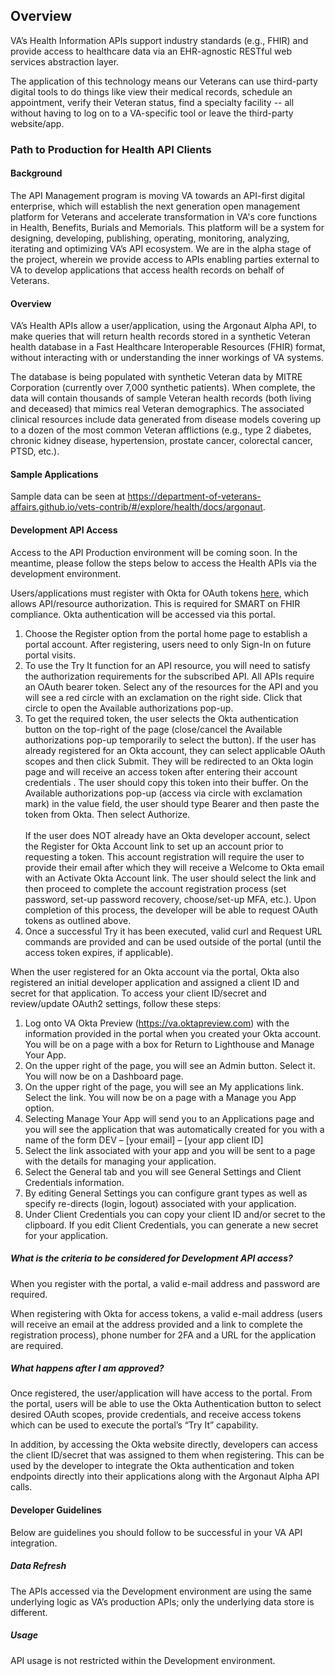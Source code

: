 ## Overview

VA’s Health Information APIs support industry standards (e.g., FHIR) and provide access to healthcare data via an EHR-agnostic RESTful web services abstraction layer. 

The application of this technology means our Veterans can use third-party digital tools to do things like view their medical records, schedule an appointment, verify their Veteran status, find a specialty facility -- all without having to log on to a VA-specific tool or leave the third-party website/app.

### Path to Production for Health API Clients

#### Background

The API Management program is moving VA towards an API-first digital enterprise, which will establish the next generation open management platform for Veterans and accelerate transformation in VA's core functions in Health, Benefits, Burials and Memorials. This platform will be a system for designing, developing, publishing, operating, monitoring, analyzing, iterating and optimizing VA’s API ecosystem. We are in the alpha stage of the project, wherein we provide access to APIs enabling parties external to VA to develop applications that access health records on behalf of Veterans.

#### Overview

VA’s Health APIs allow a user/application, using the Argonaut Alpha API, to make queries that will return health records stored in a synthetic Veteran health database in a Fast Healthcare Interoperable Resources (FHIR) format, without interacting with or understanding the inner workings of VA systems.

The database is being populated with synthetic Veteran data by MITRE Corporation (currently over 7,000 synthetic patients). When complete, the data will contain thousands of sample Veteran health records (both living and deceased) that mimics real Veteran demographics. The associated clinical resources include data generated from disease models covering up to a dozen of the most common Veteran afflictions (e.g., type 2 diabetes, chronic kidney disease, hypertension, prostate cancer, colorectal cancer, PTSD, etc.).

#### Sample Applications

Sample data can be seen at https://department-of-veterans-affairs.github.io/vets-contrib/#/explore/health/docs/argonaut.

#### Development API Access

Access to the API Production environment will be coming soon. In the meantime, please follow the steps below to access the Health APIs via the development environment.

Users/applications must register with Okta for OAuth tokens [here](http://portal.lighthouse.vaftl.us/), which allows API/resource authorization. This is required for SMART on FHIR compliance. Okta authentication will be accessed via this portal.

1.    Choose the Register option from the portal home page to establish a portal account.  After registering, users need to only Sign-In on future portal visits.
1.    To use the Try It function for an API resource, you will need to satisfy the authorization requirements for the subscribed API. All APIs require an OAuth bearer token. Select any of the resources for the API and you will see a red circle with an exclamation on the right side. Click that circle to open the Available authorizations pop-up.
1.    To get the required token, the user selects the Okta authentication button on the top-right of the page (close/cancel the Available authorizations pop-up temporarily to select the button). If the user has already registered for an Okta account, they can select applicable OAuth scopes and then click Submit. They will be redirected to an Okta login page and will receive an access token after entering their account credentials . The user should copy this token into their buffer. On the Available authorizations pop-up (access via circle with exclamation mark) in the value field, the user should type Bearer and then paste the token from Okta. Then select Authorize. <br /><br />
      If the user does NOT already have an Okta developer account, select the Register for Okta Account link to set up an account prior to requesting a token. This account registration will require the user to provide their email after which they will receive a Welcome to Okta email with an Activate Okta Account link. The user should select the link and then proceed to complete the account registration process (set password, set-up password recovery, choose/set-up MFA, etc.). Upon completion of this process, the developer will be able to request OAuth tokens as outlined above.
1.    Once a successful Try it has been executed, valid curl and Request URL commands are provided and can be used outside of the portal (until the access token expires, if applicable).

When the user registered for an Okta account via the portal, Okta also registered an initial developer application and assigned a client ID and secret for that application. To access your client ID/secret and review/update OAuth2 settings, follow these steps:

1.    Log onto VA Okta Preview (https://va.oktapreview.com) with the information provided in the portal when you created your Okta account. You will be on a page with a box for Return to Lighthouse and Manage Your App.
1.    On the upper right of the page, you will see an Admin button. Select it. You will now be on a Dashboard page.
1.    On the upper right of the page, you will see an My applications link. Select the link. You will now be on a page with a Manage you App option.
1.    Selecting Manage Your App will send you to an Applications page and you will see the application that was automatically created for you with a name of the form DEV – [your email] – [your app client ID]
1.    Select the link associated with your app and you will be sent to a page with the details for managing your application.
1.    Select the General tab and you will see General Settings and Client Credentials information.
1.    By editing General Settings you can configure grant types as well as specify re-directs (login, logout) associated with your application.
1.    Under Client Credentials you can copy your client ID and/or secret to the clipboard. If you edit Client Credentials, you can generate a new secret for your application.

##### What is the criteria to be considered for Development API access?

When you register with the portal, a valid e-mail address and password are required.

When registering with Okta for access tokens, a valid e-mail address (users will receive an email at the address provided and a link to complete the registration process), phone number for 2FA and a URL for the application are required.

##### What happens after I am approved?

Once registered, the user/application will have access to the portal. From the portal, users will be able to use the Okta Authentication button to select desired OAuth scopes, provide credentials, and receive access tokens which can be used to execute the portal’s “Try It” capability.

In addition, by accessing the Okta website directly, developers can access the client ID/secret that was assigned to them when registering. This can be used by the developer to integrate the Okta authentication and token endpoints directly into their applications along with the Argonaut Alpha API calls.

#### Developer Guidelines

Below are guidelines you should follow to be successful in your VA API integration.

##### Data Refresh

The APIs accessed via the Development environment are using the same underlying logic as VA’s production APIs; only the underlying data store is different.  

##### Usage

API usage is not restricted within the Development environment.

